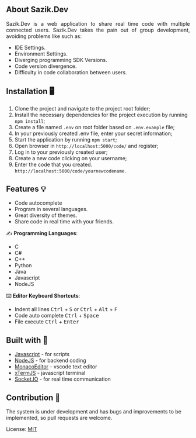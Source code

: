 
## About Sazik.Dev

<p style="text-align: justify">Sazik.Dev is a web application to share real time code with multiple connected users. Sazik.Dev takes the pain out of group development, avoiding problems like such as:<p>
  
  * IDE Settings.
  * Environment Settings.
  * Diverging programming SDK Versions.
  * Code version divergence.
  * Difficulty in code collaboration between users.
  
## Installation 🖥

1. Clone the project and navigate to the project root folder;
2. Install the necessary dependencies for the project execution by running `npm install`;
3. Create a file named `.env` on root folder based on `.env.example` file;
4. In your previously created .env file, enter your secret information;
5. Start the application by running `npm start`;
6. Open browser in `http://localhost:5000/code/` and register;
7. Log in to your previously created user;
8. Create a new code clicking on your username;
9. Enter the code that you created. `http://localhost:5000/code/yournewcodename`.

## Features 💡

  * Code autocomplete
  * Program in several languages.
  * Great diversity of themes.
  * Share code in real time with your friends.
  
  ✍ **Programming Languages**:
   
   - C
   - C#
   - C++
   - Python
   - Java
   - Javascript
   - NodeJS
  
  ⌨️ **Editor Keyboard Shortcuts**:
  
   - Indent all lines <kbd>Ctrl</kbd> + <kbd>S</kbd>  or  <kbd>Ctrl</kbd> + <kbd>Alt</kbd> + <kbd>F</kbd>
   - Code auto complete <kbd>Ctrl</kbd> + <kbd>Space</kbd>
   - File execute <kbd>Ctrl</kbd> + <kbd>Enter</kbd>
      
## Built with 🔧

  * [Javascript](https://developer.mozilla.org/en/JavaScript) - for scripts
  * [NodeJS](https://nodejs.org/en/) - for backend coding
  * [MonacoEditor](https://github.com/microsoft/monaco-editor) - vscode text editor
  * [xTermJS](https://github.com/xtermjs/xterm.js/) - javascript terminal
  * [Socket.IO](https://github.com/socketio/socket.io) - for real time communication

## Contribution 🥰
The system is under development and has bugs and improvements to be implemented, so pull requests are welcome.

License: 
[MIT](https://choosealicense.com/licenses/mit/)
